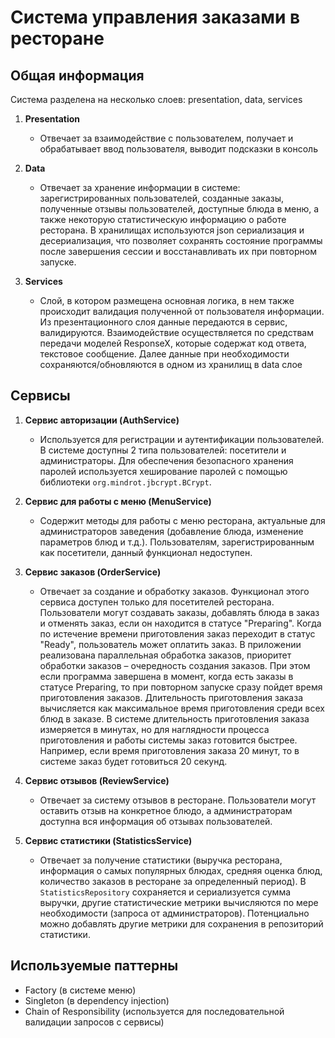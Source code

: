# Система управления заказами в ресторане

## Общая информация

Система разделена на несколько слоев: presentation, data, services

1. **Presentation**
   - Отвечает за взаимодействие с пользователем, получает и обрабатывает ввод пользователя, выводит подсказки в консоль

2. **Data**
   - Отвечает за хранение информации в системе: зарегистрированных пользователей, созданные заказы, полученные отзывы пользователей, доступные блюда в меню, а также некоторую статистическую информацию о работе ресторана. В хранилищах используются json сериализация и десериализация, что позволяет сохранять состояние программы после завершения сессии и восстанавливать их при повторном запуске.

3. **Services**
   - Слой, в котором размещена основная логика, в нем также происходит валидация полученной от пользователя информации. Из презентационного слоя данные передаются в сервис, валидируются. Взаимодействие осуществляется по средствам передачи моделей ResponseX, которые содержат код ответа, текстовое сообщение. Далее данные при необходимости сохраняются/обновляются в одном из хранилищ в data слое

## Сервисы

1. **Сервис авторизации (AuthService)**
   - Используется для регистрации и аутентификации пользователей. В системе доступны 2 типа пользователей: посетители и администраторы. Для обеспечения безопасного хранения паролей используется хеширование паролей с помощью библиотеки `org.mindrot.jbcrypt.BCrypt`.

2. **Сервис для работы с меню (MenuService)**
   - Содержит методы для работы с меню ресторана, актуальные для администраторов заведения (добавление блюда, изменение параметров блюд и т.д.). Пользователям, зарегистрированным как посетители, данный функционал недоступен.

3. **Сервис заказов (OrderService)**
   - Отвечает за создание и обработку заказов. Функционал этого сервиса доступен только для посетителей ресторана. Пользователи могут создавать заказы, добавлять блюда в заказ и отменять заказ, если он находится в статусе "Preparing". Когда по истечение времени приготовления заказ переходит в статус "Ready", пользователь может оплатить заказ. В приложении реализована параллельная обработка заказов, приоритет обработки заказов – очередность создания заказов. При этом если программа завершена в момент, когда есть заказы в статусе Preparing, то при повторном запуске сразу пойдет время приготовления заказов. Длительность приготовления заказа вычисляется как максимальное время приготовления среди всех блюд в заказе. В системе длительность приготовления заказа измеряется в минутах, но для наглядности процесса приготовления и работы системы заказ готовится быстрее. Например, если время приготовления заказа 20 минут, то в системе заказ будет готовиться 20 секунд.

4. **Сервис отзывов (ReviewService)**
   - Отвечает за систему отзывов в ресторане. Пользователи могут оставить отзыв на конкретное блюдо, а администраторам доступна вся информация об отзывах пользователей.

5. **Сервис статистики (StatisticsService)**
   - Отвечает за получение статистики (выручка ресторана, информация о самых популярных блюдах, средняя оценка блюд, количество заказов в ресторане за определенный период). В `StatisticsRepository` сохраняется и сериализуется сумма выручки, другие статистические метрики вычисляются по мере необходимости (запроса от администраторов). Потенциально можно добавлять другие метрики для сохранения в репозиторий статистики.

## Используемые паттерны

- Factory (в системе меню)
- Singleton (в dependency injection)
- Chain of Responsibility (используется для последовательной валидации запросов с сервисы)
